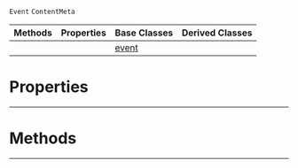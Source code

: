  `Event` `ContentMeta`



|Methods|Properties|Base Classes|Derived Classes|
|---|---|---|---|
| | |[event](https://github.com/PlasmaEngine/PlasmaDocs/tree/master/docs/C%2B%2B/code_reference/class_reference/event.markdown)| |


 #  Properties


---  
 #  Methods


---  
 

 